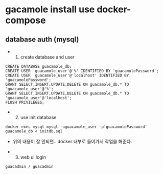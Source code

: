 # gacamole install use docker-compose

## database auth (mysql)
* 1. create database and user
~~~
CREATE DATABASE guacamole_db;
CREATE USER 'guacamole_user'@'%' IDENTIFIED BY 'guacamolePassword';
CREATE USER 'guacamole_user'@'localhost' IDENTIFIED BY 'guacamolePassword';
GRANT SELECT,INSERT,UPDATE,DELETE ON guacamole_db.* TO 'guacamole_user'@'%';
GRANT SELECT,INSERT,UPDATE,DELETE ON guacamole_db.* TO 'guacamole_user'@'localhost';
FLUSH PRIVILEGES;
~~~

* 2. use init database 
~~~
docker exec mysql mysql -uguacamole_user -p'guacamolePassword' guacamole_db < initdb.sql
~~~
  * 위의 내용이 잘 안되면.. docker 내부로 들어가서 작업을 해준다.

* 3. web ui login
~~~
guacadmin / guacadmin
~~~

